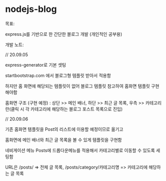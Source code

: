 # nodejs-blog

목표:

  express.js를 기반으로 한 간단한 블로그 개발 (개인적인 공부용)

개발 노트:

  // 20.09.05
  
  express-generator로 기본 셋팅
  
  startbootstrap.com 에서 블로그형 템플릿 받아서 적용함
  
  하지만 홈 화면에 해당되는 템플릿이 없어 블로그 템플릿 참고하여 홈화면 템플릿 구현해야함
  
  홈화면 구조 (구현 예정) : 상단 >> 메인 배너, 하단 >> 최근 글 목록, 우측 >> 카테고리란(클릭 시 각 카테고리에 해당하는 블로그 포스트 목록으로 진입)

  // 20.09.06

  기존 홈화면 템플릿을 Post의 리스트에 이용할 예정이므로 옮기고

  홈화면에 메인 배너와 최근 글 목록을 볼 수 있게 템플릿을 구현함

  네비게이션 메뉴 Posts에 드롭다운메뉴를 적용해서 카테고리별로 이동할 수 있도록 세팅함

  URL은 /posts/  => 전체 글 목록, /posts/category/카테고리명 => 카테고리에 해당하는 글 목록
